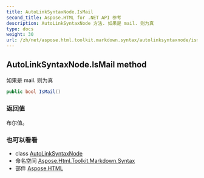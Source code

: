 ```yaml
---
title: AutoLinkSyntaxNode.IsMail
second_title: Aspose.HTML for .NET API 参考
description: AutoLinkSyntaxNode 方法. 如果是 mail. 则为真
type: docs
weight: 30
url: /zh/net/aspose.html.toolkit.markdown.syntax/autolinksyntaxnode/ismail/
---
```

## AutoLinkSyntaxNode.IsMail method

如果是 mail. 则为真

```csharp
public bool IsMail()
```

### 返回值

布尔值。

### 也可以看看

* class [AutoLinkSyntaxNode](../)
* 命名空间 [Aspose.Html.Toolkit.Markdown.Syntax](../../autolinksyntaxnode/)
* 部件 [Aspose.HTML](../../../)


